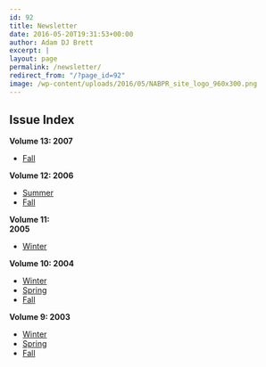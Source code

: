 ```yaml
---
id: 92
title: Newsletter
date: 2016-05-20T19:31:53+00:00
author: Adam DJ Brett
excerpt: |
layout: page
permalink: /newsletter/
redirect_from: "/?page_id=92"
image: /wp-content/uploads/2016/05/NABPR_site_logo_960x300.png
---
```

## **Issue Index**

**Volume 13: 2007**

  * [Fall](/newsletter/nabpr-newsletter-fall-2007/)

**Volume 12: 2006**

  * [Summer](/newsletter/nabpr-newsletter-summer-2006/)
  * [Fall](/newsletter/nabpr-newsletter-fall-2006/)

**Volume 11:  
2005**

  * [Winter](/newsletter/nabpr-newsletter-winter-2005/)

**Volume 10: 2004**

  * [Winter](/newsletter/nabpr-newsletter-winter-2004/)
  * [Spring](/newsletter/nabpr-newsletter-spring-2004/)
  * [Fall](/newsletter/nabpr-newsletter-fall-2004/)

**Volume 9: 2003**

  * [Winter](/newsletter/nabpr-newsletter-winter-2003/)
  * [Spring](/newsletter/nabpr-newsletter-spring-2003/)
  * [Fall](/newsletter/nabpr-newsletter-fall-2003/)

&nbsp;
